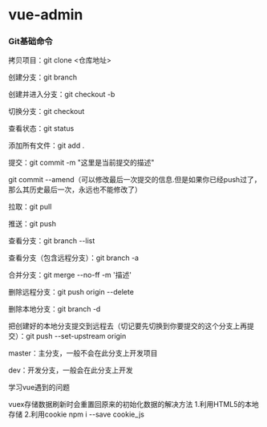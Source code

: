 # vue-admin

### Git基础命令

拷贝项目：git clone <仓库地址>

创建分支：git branch <name>

创建并进入分支：git checkout -b <name>

切换分支：git checkout <name>

查看状态：git status

添加所有文件：git add .

提交：git commit -m "这里是当前提交的描述"

git commit --amend（可以修改最后一次提交的信息.但是如果你已经push过了，那么其历史最后一次，永远也不能修改了）

拉取：git pull

推送：git push

查看分支：git branch --list

查看分支（包含远程分支）：git branch -a

合并分支：git merge --no-ff -m '描述' <name>

删除远程分支：git push origin --delete <name>

删除本地分支：git branch -d <name>

把创建好的本地分支提交到远程去（切记要先切换到你要提交的这个分支上再提交）：git push --set-upstream origin <name>

master：主分支，一般不会在此分支上开发项目

dev：开发分支，一般会在此分支上开发

学习vue遇到的问题

vuex存储数据刷新时会重置回原来的初始化数据的解决方法
  1.利用HTML5的本地存储
  2.利用cookie npm i --save cookie_js


